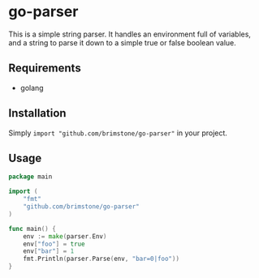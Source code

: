 # go-parser
This is a simple string parser. It handles an environment full of variables, and a string to parse it down to a simple true or false boolean value.

## Requirements
* golang

## Installation
Simply `import "github.com/brimstone/go-parser"` in your project.

## Usage
```go
package main

import (
	"fmt"
	"github.com/brimstone/go-parser"
)

func main() {
	env := make(parser.Env)
	env["foo"] = true
	env["bar"] = 1
	fmt.Println(parser.Parse(env, "bar=0|foo"))
}
```
